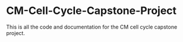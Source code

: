 # CM-Cell-Cycle-Capstone-Project
This is all the code and documentation for the CM cell cycle capstone project.
